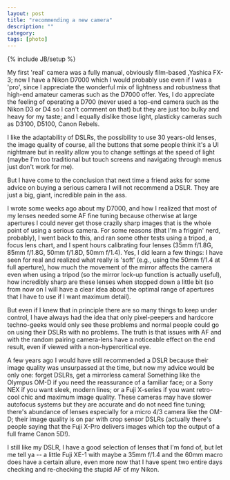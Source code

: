```yaml
---
layout: post
title: "recommending a new camera"
description: ""
category: 
tags: [photo]
---
```

{% include JB/setup %}

My first 'real' camera was a fully manual, obviously film-based ,Yashica FX-3; now I have a Nikon D7000 which I would probably use even if I was a 'pro', since I appreciate the wonderful mix of lightness and robustness that high-end amateur cameras such as the D7000 offer. Yes, I do appreciate the feeling of operating a D700 (never used a top-end camera such as the Nikon D3 or D4 so I can't comment on that) but they are just too bulky and heavy for my taste; and I equally dislike those light, plasticky cameras such as D3100, D5100, Canon Rebels.

I like the adaptability of DSLRs, the possibility to use 30 years-old lenses, the image quality of course, all the buttons that some people think it's a UI nightmare but in reality allow you to change settings at the speed of light (maybe I'm too traditional but touch screens and navigating through menus just don't work for me).

But I have come to the conclusion that next time a friend asks for some advice on buying a serious camera I will not recommend a DSLR. They are just a big, giant, incredible pain in the ass.

I wrote some weeks ago about my D7000, and how I realized that most of my lenses needed some AF fine tuning because otherwise at large apertures I could never get those crazily sharp images that is the whole point of using a serious camera. For some reasons (that I'm a friggin' nerd, probably), I went back to this, and ran some other tests using a tripod, a focus lens chart, and I spent hours calibrating four lenses (35mm f/1.8G, 85mm f/1.8G, 50mm f/1.8D, 50mm f/1.4). Yes, I did learn a few things: I have seen for real and realized what really is 'soft' (e.g., using the 50mm f/1.4 at full aperture), how much the movement of the mirror affects the camera even when using a tripod (so the mirror lock-up function is actually useful), how incredibly sharp are these lenses when stopped down a little bit (so from now on I will have a clear idea about the optimal range of apertures that I have to use if I want maximum detail).

But even if I knew that in principle there are so many things to keep under control, I have always had the idea that only pixel-peepers and hardcore techno-geeks would only see these problems and normal people could go on using their DSLRs with no problems. The truth is that issues with AF and with the random pairing camera-lens have a noticeable effect on the end result, even if viewed with a non-hypercritical eye.

A few years ago I would have still recommended a DSLR because their image quality was unsurpassed at the time, but now my advice would be only one: forget DSLRs, get a mirrorless camera! Something like the Olympus OM-D if you need the reassurance of a familiar face; or a Sony NEX if you want sleek, modern lines; or a Fuji X-series if you want retro-cool chic and maximum image quality. These cameras may have slower autofocus systems but they are accurate and do not need fine tuning; there's abundance of lenses especially for a micro 4/3 camera like the OM-D; their image quality is on par with crop sensor DSLRs (actually there's people saying that the Fuji X-Pro delivers images which top the output of a full frame Canon 5D!).

I still like my DSLR, I have a good selection of lenses that I'm fond of, but let me tell ya -- a little Fuji XE-1 with maybe a 35mm f/1.4 and the 60mm macro does have a certain allure, even more now that I have spent two entire days checking and re-checking the stupid AF of my Nikon.
